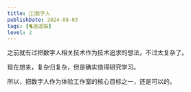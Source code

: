 ```yaml
---
title: 👩‍🎤数字人
publishDate: 2024-08-03
tags: [🐈逍遥猫]
level: 2
---
```


之前就有过把数字人相关技术作为技术追求的想法，不过太复杂了。

现在想来，复杂归复杂，但是确实值得研究学习。

所以，把数字人作为体验工作室的核心目标之一，还是可以的。
